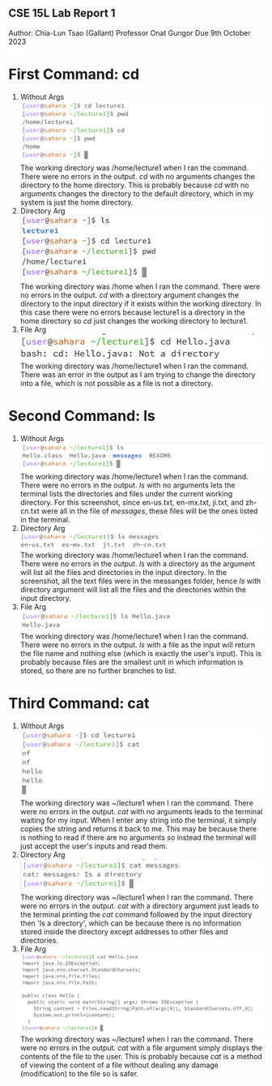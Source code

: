 ## CSE 15L Lab Report 1

Author: Chia-Lun Tsao (Gallant)
Professor Onat Gungor
Due 9th October 2023

# First Command: cd
1. Without Args\
![Image](images/cd1.png)\
The working directory was /home/lecture1 when I ran the command. There were no errors in the output. _cd_ with no arguments changes the directory to the home directory. This is probably because _cd_ with no arguments changes the directory to the default directory, which in my system is just the home directory.
2. Directory Arg\
![Image](images/cd2.png)\
The working directory was /home when I ran the command. There were no errors in the output. _cd_ with a directory argument changes the directory to the input directory if it exists within the working directory. In this case there were no errors because lecture1 is a directory in the home directory so _cd_ just changes the working directory to lecture1.
3. File Arg\
![Image](images/cd3.png)\
The working directory was /home/lecture1 when I ran the command. There was an error in the output as I am trying to change the directory into a file, which is not possible as a file is not a directory.


# Second Command: ls
1. Without Args\
![Image](images/ls1.png)\
The working directory was /home/lecture1 when I ran the command. There were no errors in the output. _ls_ with no arguments lets the terminal lists the directories and files under the current working directory. For this screenshot, since en-us.txt, en-mx.txt, ji.txt, and zh-cn.txt were all in the file of _messages_, these files will be the ones listed in the terminal.
2. Directory Arg\
![Image](images/ls2.png)\
The working directory was /home/lecture1 when I ran the command. There were no errors in the output. _ls_ with a directory as the argument will list all the files and directories in the input directory. In the screenshot, all the text files were in the messanges folder, hence _ls_ with directory argument will list all the files and the directories within the input directory.
3. File Arg\
![Image](images/ls3.png)\
The working directory was /home/lecture1 when I ran the command. There were no errors in the output. _ls_ with a file as the input will return the file name and nothing else (which is exactly the user's input). This is probably because files are the smallest unit in which information is stored, so there are no further branches to list.

# Third Command: cat
1. Without Args\
![Image](images/cat1.png)\
The working directory was ~/lecture1 when I ran the command. There were no errors in the output. _cat_ with no arguments leads to the terminal waiting for my input. When I enter any string into the terminal, it simply copies the string and returns it back to me. This may be because there is nothing to read if there are no arguments so instead the terminal will just accept the user's inputs and read them.
2. Directory Arg\
![Image](images/cat2.png)\
The working directory was ~/lecture1 when I ran the command. There were no errors in the output. _cat_ with a directory argument just leads to the terminal printing the _cat_ command followed by the input directory then 'Is a directory', which can be because there is no information stored inside the directory except addresses to other files and directories.
3. File Arg\
![Image](images/cat3.png)\
The working directory was ~/lecture1 when I ran the command. There were no errors in the output. _cat_ with a file argument simply displays the contents of the file to the user. This is probably because _cat_ is a method of viewing the content of a file without dealing any damage (modification) to the file so is safer.
